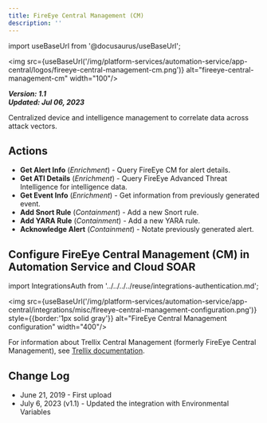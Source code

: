 ```yaml
---
title: FireEye Central Management (CM)
description: ''
---
```

import useBaseUrl from '@docusaurus/useBaseUrl';

<img src={useBaseUrl('/img/platform-services/automation-service/app-central/logos/fireeye-central-management-cm.png')} alt="fireeye-central-management-cm" width="100"/>

***Version: 1.1  
Updated: Jul 06, 2023***

Centralized device and intelligence management to correlate data across attack vectors.

## Actions

* **Get Alert Info** (*Enrichment*) - Query FireEye CM for alert details.
* **Get ATI Details** (*Enrichment*) - Query FireEye Advanced Threat Intelligence for intelligence data.
* **Get Event Info** (*Enrichment*) - Get information from previously generated event.
* **Add Snort Rule** (*Containment*) - Add a new Snort rule.
* **Add YARA Rule** (*Containment*) - Add a new YARA rule.
* **Acknowledge Alert** (*Containment*) - Notate previously generated alert.

## Configure FireEye Central Management (CM) in Automation Service and Cloud SOAR

import IntegrationsAuth from '../../../../reuse/integrations-authentication.md';

<IntegrationsAuth/>

<img src={useBaseUrl('/img/platform-services/automation-service/app-central/integrations/misc/fireeye-central-management-configuration.png')} style={{border:'1px solid gray'}} alt="FireEye Central Management configuration" width="400"/>

For information about Trellix Central Management (formerly FireEye Central Management), see [Trellix documentation](https://docs.trellix.com/bundle/fx_10.0.x_sag/page/UUID-feae882c-4d05-175b-652f-f7c504e95bb4.html).

## Change Log

* June 21, 2019 - First upload
* July 6, 2023 (v1.1) - Updated the integration with Environmental Variables
